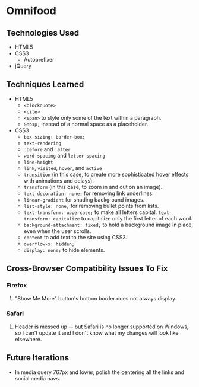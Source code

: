 # Omnifood

## Technologies Used

- HTML5
- CSS3
  - Autoprefixer
- jQuery

## Techniques Learned

- HTML5
  - `<blockquote>`
  - `<cite>`
  - `<span>` to style only some of the text within a paragraph.
  - `&nbsp;` instead of a normal space as a placeholder.
- CSS3
  - `box-sizing: border-box;`
  - `text-rendering`
  - `:before` and `:after`
  - `word-spacing` and `letter-spacing`
  - `line-height`
  - `link`, `visited`, `hover`, and `active`
  - `transition` (in this case, to create more sophisticated hover effects with animations and delays).
  - `transform` (in this case, to zoom in and out on an image).
  - `text-decoration: none;` for removing link underlines.
  - `linear-gradient` for shading background images.
  - `list-style: none;` for removing bullet points from lists.
  - `text-transform: uppercase;` to make all letters capital. `text-transform: capitalize` to capitalize only the first letter of each word.
  - `background-attachment: fixed;` to hold a background image in place, even when the user scrolls.
  - `content` to add text to the site using CSS3.
  - `overflow-x: hidden;` 
  - `display: none;` to hide elements.

## Cross-Browser Compatibility Issues To Fix

### Firefox

1. "Show Me More" button's bottom border does not always display.

### Safari

1. Header is messed up -- but Safari is no longer supported on Windows, so I can't update it and I don't know what my changes will look like elsewhere.

## Future Iterations

- In media query 767px and lower, polish the centering all the links and social media navs.